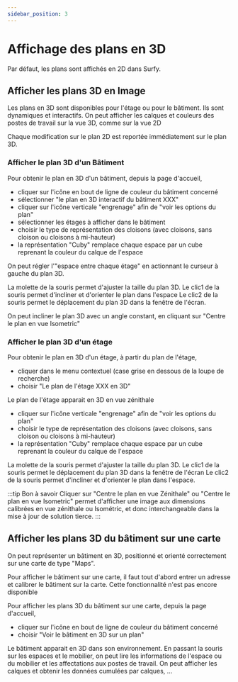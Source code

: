 ```yaml
---
sidebar_position: 3
---
```


# Affichage des plans en 3D

Par défaut, les plans sont affichés en 2D dans Surfy.

## Afficher les plans 3D en Image

Les plans en 3D sont disponibles pour l'étage ou pour le bâtiment.
Ils sont dynamiques et interactifs.
On peut afficher les calques et couleurs des postes de travail sur la vue 3D, comme sur la vue 2D

Chaque modification sur le plan 2D est reportée immédiatement sur le plan 3D.

### Afficher le plan 3D d'un Bâtiment

Pour obtenir le plan en 3D d'un bâtiment, depuis la page d'accueil,

-   cliquer sur l'icône en bout de ligne de couleur du bâtiment concerné
-   sélectionner "le plan en 3D interactif du bâtiment XXX"
-   cliquer sur l'icône verticale "engrenage" afin de "voir les options du plan"
-   sélectionner les étages à afficher dans le bâtiment
-   choisir le type de représentation des cloisons (avec cloisons, sans cloison ou cloisons à mi-hauteur)
-   la représentation "Cuby" remplace chaque espace par un cube reprenant la couleur du calque de l'espace

On peut régler l'"espace entre chaque étage" en actionnant le curseur à gauche du plan 3D.

La molette de la souris permet d'ajuster la taille du plan 3D.
Le clic1 de la souris permet d'incliner et d'orienter le plan dans l'espace
Le clic2 de la souris permet le déplacement du plan 3D dans la fenêtre de l'écran.

On peut incliner le plan 3D avec un angle constant, en cliquant sur "Centre le plan en vue Isometric"


### Afficher le plan 3D d'un étage

Pour obtenir le plan en 3D d'un étage, à partir du plan de l'étage,

-   cliquer dans le menu contextuel (case grise en dessous de la loupe de recherche)
-   choisir "Le plan de l'étage XXX en 3D"

Le plan de l'étage apparait en 3D en vue zénithale

-   cliquer sur l'icône verticale "engrenage" afin de "voir les options du plan"
-   choisir le type de représentation des cloisons (avec cloisons, sans cloison ou cloisons à mi-hauteur)
-   la représentation "Cuby" remplace chaque espace par un cube reprenant la couleur du calque de l'espace

La molette de la souris permet d'ajuster la taille du plan 3D.
Le clic1 de la souris permet le déplacement du plan 3D dans la fenêtre de l'écran
Le clic2 de la souris permet d'incliner et d'orienter le plan dans l'espace.

:::tip Bon à savoir
Cliquer sur "Centre le plan en vue Zénithale" ou "Centre le plan en vue Isometric" permet d'afficher une image aux dimensions calibrées en vue zénithale ou Isométric, et donc interchangeable dans la mise à jour de solution tierce.
:::

## Afficher les plans 3D du bâtiment sur une carte

On peut représenter un bâtiment en 3D, positionné et orienté correctement sur une carte de type "Maps".

Pour afficher le bâtiment sur une carte, il faut tout d'abord entrer un adresse et calibrer le bâtiment sur la carte.
Cette fonctionnalité n'est pas encore disponible

Pour afficher les plans 3D du bâtiment sur une carte, depuis la page d'accueil,

-   cliquer sur l'icône en bout de ligne de couleur du bâtiment concerné
-   choisir "Voir le bâtiment en 3D sur un plan"

Le bâtiment apparait en 3D dans son environnement.
En passant la souris sur les espaces et le mobilier, on peut lire les informations de l'espace ou du mobilier et les affectations aux postes de travail. On peut afficher les calques et obtenir les données cumulées par calques, ...
